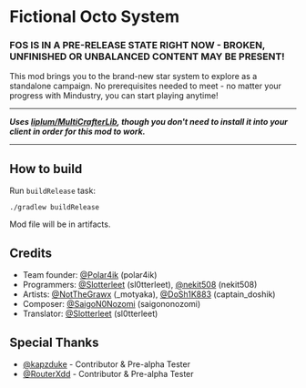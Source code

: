 # Fictional Octo System
### FOS IS IN A PRE-RELEASE STATE RIGHT NOW - BROKEN, UNFINISHED OR UNBALANCED CONTENT MAY BE PRESENT!

This mod brings you to the brand-new star system to explore as a standalone campaign. No prerequisites needed to meet - no matter your progress with Mindustry, you can start playing anytime!

---
***Uses [liplum/MultiCrafterLib](https://github.com/liplum/MultiCrafterLib), though you don't need to install it into your client in order for this mod to work.***

---

## How to build
Run `buildRelease` task:

```shell
./gradlew buildRelease
```

Mod file will be in artifacts.


## Credits
- Team founder: [@Polar4ik](https://github.com/Polar4ik) (polar4ik)
- Programmers: [@Slotterleet](https://github.com/Slotterleet) (sl0tterleet), [@nekit508](https://github.com/nekit508) (nekit508)
- Artists: [@NotTheGrawx](https://github.com/NotTheGrawx) (_motyaka), [@DoSh1K883](https://github.com/DoSh1K883) (captain_doshik)
- Composer: [@SaigoN0Nozomi](https://github.com/SaigoN0Nozomi) (saigononozomi)
- Translator: [@Slotterleet](https://github.com/Slotterleet) (sl0tterleet)

## Special Thanks
- [@kapzduke](https://github.com/kapzduke) - Contributor & Pre-alpha Tester
- [@RouterXdd](https://github.com/RouterXdd) - Contributor & Pre-alpha Tester

